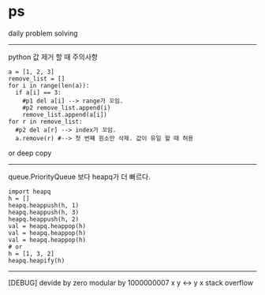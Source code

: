 # ps
daily problem solving





----
python 값 제거 할 때 주의사항

```
a = [1, 2, 3]
remove_list = []
for i in range(len(a)):
  if a[i] == 3:
    #p1 del a[i] --> range가 꼬임.
    #p2 remove_list.append(i)
    remove_list.append(a[i])
for r in remove_list:
  #p2 del a[r] --> index가 꼬임.
  a.remove(r) #--> 첫 번쨰 원소만 삭제. 값이 유일 할 때 허용
```
or deep copy

----
queue.PriorityQueue 보다 heapq가 더 빠르다.

```
import heapq
h = []
heapq.heappush(h, 1)
heapq.heappush(h, 3)
heapq.heappush(h, 2)
val = heapq.heappop(h)
val = heapq.heappop(h)
val = heapq.heappop(h)
# or
h = [1, 3, 2]
heapq.heapify(h)
```

----

[DEBUG]
devide by zero
modular by 1000000007
x y <-> y x
stack overflow
